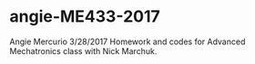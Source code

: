 # angie-ME433-2017

Angie Mercurio
3/28/2017
Homework and codes for Advanced Mechatronics class with Nick Marchuk.

